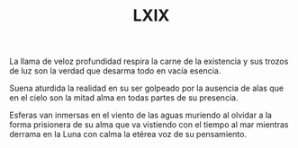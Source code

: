 ﻿---
title: LXIX
categories:
- 111 sonetos
---

La llama de veloz profundidad
respira la carne de la existencia 
y sus trozos de luz son la verdad 
que desarma todo en vacía esencia. 

Suena aturdida la realidad 
en su ser golpeado por la ausencia 
de alas que en el cielo son la mitad 
alma en todas partes de su presencia. 

Esferas van inmersas en el viento 
de las aguas muriendo al olvidar 
a la forma prisionera de su alma 
que va vistiendo con el tiempo al mar
mientras derrama en la Luna con calma 
la etérea voz de su pensamiento.